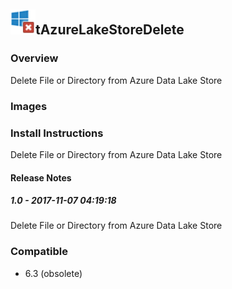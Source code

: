 ## <img src='./logo.jpg' width='40' height='40'>tAzureLakeStoreDelete

### Overview
Delete File or Directory from Azure Data Lake Store
### Images



### Install Instructions
Delete File or Directory from Azure Data Lake Store

#### Release Notes

##### 1.0 - 2017-11-07 04:19:18
Delete File or Directory from Azure Data Lake Store
### Compatible
 -  6.3 (obsolete)